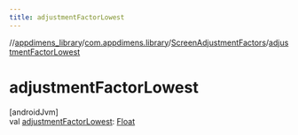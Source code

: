 ```yaml
---
title: adjustmentFactorLowest
---
```

//[appdimens_library](../../../index.html)/[com.appdimens.library](../index.html)/[ScreenAdjustmentFactors](index.html)/[adjustmentFactorLowest](adjustment-factor-lowest.html)



# adjustmentFactorLowest



[androidJvm]\
val [adjustmentFactorLowest](adjustment-factor-lowest.html): [Float](https://kotlinlang.org/api/core/kotlin-stdlib/kotlin/-float/index.html)



